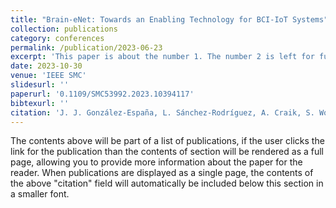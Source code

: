 ```yaml
---
title: "Brain-eNet: Towards an Enabling Technology for BCI-IoT Systems"
collection: publications
category: conferences
permalink: /publication/2023-06-23
excerpt: 'This paper is about the number 1. The number 2 is left for future work.'
date: 2023-10-30
venue: 'IEEE SMC'
slidesurl: ''
paperurl: '0.1109/SMC53992.2023.10394117'
bibtexurl: ''
citation: 'J. J. González-España, L. Sánchez-Rodríguez, A. Craik, S. Wong, J. Feng and J. L. Contreras-Vidal, "Brain-eNet: Towards an Enabling Technology for BCI-IoT Systems," 2023 IEEE International Conference on Systems, Man, and Cybernetics (SMC), Honolulu, Oahu, HI, USA, 2023, pp. 3073-3078, doi: 10.1109/SMC53992.2023.10394117.'
---
```

The contents above will be part of a list of publications, if the user clicks the link for the publication than the contents of section will be rendered as a full page, allowing you to provide more information about the paper for the reader. When publications are displayed as a single page, the contents of the above "citation" field will automatically be included below this section in a smaller font.
